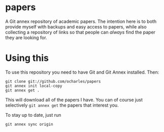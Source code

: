 papers
======

A Git annex repository of academic papers. The intention here is to both provide myself with backups and easy access to papers, while also collecting a repository of links so that people can *always* find the paper they are looking for.

Using this
==========

To use this repository you need to have Git and Git Annex installed. Then:

    git clone git://github.com/ocharles/papers
    git annex init local-copy
    git annex get .
    
This will download all of the papers I have. You can of course just selectively `git annex get` the papers that interest you.

To stay up to date, just run

    git annex sync origin
